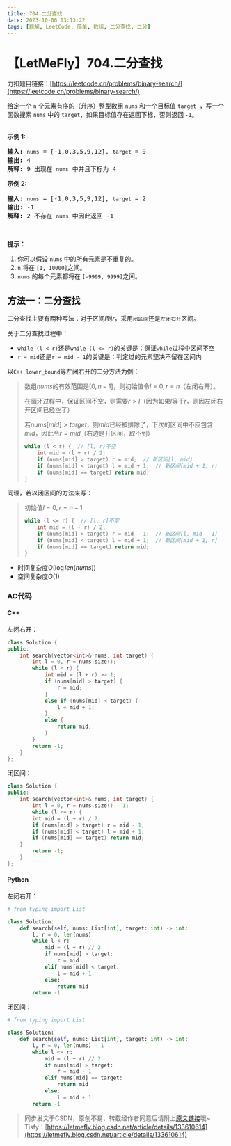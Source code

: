 ```yaml
---
title: 704.二分查找
date: 2023-10-06 13:13:22
tags: [题解, LeetCode, 简单, 数组, 二分查找, 二分]
---
```


# 【LetMeFly】704.二分查找

力扣题目链接：[https://leetcode.cn/problems/binary-search/](https://leetcode.cn/problems/binary-search/)

<p>给定一个&nbsp;<code>n</code>&nbsp;个元素有序的（升序）整型数组&nbsp;<code>nums</code> 和一个目标值&nbsp;<code>target</code> &nbsp;，写一个函数搜索&nbsp;<code>nums</code>&nbsp;中的 <code>target</code>，如果目标值存在返回下标，否则返回 <code>-1</code>。</p>

<p><br>
<strong>示例 1:</strong></p>

<pre><strong>输入:</strong> <code>nums</code> = [-1,0,3,5,9,12], <code>target</code> = 9
<strong>输出:</strong> 4
<strong>解释:</strong> 9 出现在 <code>nums</code> 中并且下标为 4
</pre>

<p><strong>示例&nbsp;2:</strong></p>

<pre><strong>输入:</strong> <code>nums</code> = [-1,0,3,5,9,12], <code>target</code> = 2
<strong>输出:</strong> -1
<strong>解释:</strong> 2 不存在 <code>nums</code> 中因此返回 -1
</pre>

<p>&nbsp;</p>

<p><strong>提示：</strong></p>

<ol>
	<li>你可以假设 <code>nums</code>&nbsp;中的所有元素是不重复的。</li>
	<li><code>n</code>&nbsp;将在&nbsp;<code>[1, 10000]</code>之间。</li>
	<li><code>nums</code>&nbsp;的每个元素都将在&nbsp;<code>[-9999, 9999]</code>之间。</li>
</ol>


    
## 方法一：二分查找

二分查找主要有两种写法：对于区间$l$到$r$，采用```闭区间```还是```左闭右开```区间。

关于二分查找过程中：
   + ```while (l < r)```还是```while (l <= r)```的关键是：保证```while```过程中区间不空
   + ```r = mid```还是```r = mid - 1```的关键是：判定过的元素坚决不留在区间内

以```C++ lower_bound```等左闭右开的二分方法为例：

> 数组$nums$的有效范围是$[0, n - 1]$，则初始值令$l = 0, r = n$（左闭右开）。
>
> 在循环过程中，保证区间不空，则需要$r > l$（因为如果$l$等于$r$，则因左闭右开区间已经空了）
>
> 若$nums[mid] > target$，则$mid$已经被排除了，下次的区间中不应包含$mid$，因此令$r = mid$（右边是开区间，取不到）
>
> ```cpp
> while (l < r) {  // [l, r)不空
>     int mid = (l + r) / 2;
>     if (nums[mid] > target) r = mid;  // 新区间[l, mid)
>     if (nums[mid] < target) l = mid + 1;  // 新区间[mid + 1, r)
>     if (nums[mid] == target) return mid;
> }
> ```

同理，若以闭区间的方法来写：

> 初始值$l = 0, r = n - 1$
>
> ```cpp
> while (l <= r) {  // [l, r]不空
>     int mid = (l + r) / 2;
>     if (nums[mid] > target) r = mid - 1;  // 新区间[l, mid - 1]
>     if (nums[mid] < target) l = mid + 1;  // 新区间[mid + 1, r]
>     if (nums[mid] == target) return mid;
> }
> ```

+ 时间复杂度$O(\log len(nums))$
+ 空间复杂度$O(1)$

### AC代码

#### C++

左闭右开：

```cpp
class Solution {
public:
    int search(vector<int>& nums, int target) {
        int l = 0, r = nums.size();
        while (l < r) {
            int mid = (l + r) >> 1;
            if (nums[mid] > target) {
                r = mid;
            }
            else if (nums[mid] < target) {
                l = mid + 1;
            }
            else {
                return mid;
            }
        }
        return -1;
    }
};
```
闭区间：

```cpp
class Solution {
public:
    int search(vector<int>& nums, int target) {
        int l = 0, r = nums.size() - 1;
        while (l <= r) {
        int mid = (l + r) / 2;
        if (nums[mid] > target) r = mid - 1;
        if (nums[mid] < target) l = mid + 1;
        if (nums[mid] == target) return mid;
    }
        return -1;
    }
};
```

#### Python

左闭右开：

```python
# from typing import List

class Solution:
    def search(self, nums: List[int], target: int) -> int:
        l, r = 0, len(nums)
        while l < r:
            mid = (l + r) // 2
            if nums[mid] > target:
                r = mid
            elif nums[mid] < target:
                l = mid + 1
            else:
                return mid
        return -1
```

闭区间：

```python
# from typing import List

class Solution:
    def search(self, nums: List[int], target: int) -> int:
        l, r = 0, len(nums) - 1
        while l <= r:
            mid = (l + r) // 2
            if nums[mid] > target:
                r = mid - 1
            elif nums[mid] == target:
                return mid
            else:
                l = mid + 1
        return -1
```

> 同步发文于CSDN，原创不易，转载经作者同意后请附上[原文链接](https://blog.letmefly.xyz/2023/10/06/LeetCode%200704.%E4%BA%8C%E5%88%86%E6%9F%A5%E6%89%BE/)哦~
> Tisfy：[https://letmefly.blog.csdn.net/article/details/133610614](https://letmefly.blog.csdn.net/article/details/133610614)
